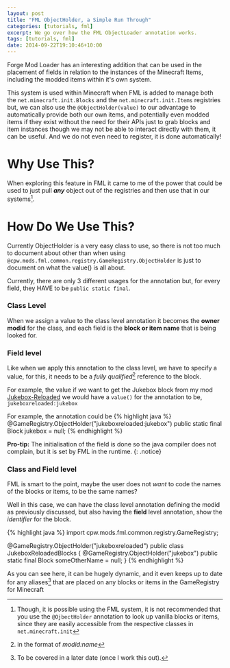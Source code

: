 ```yaml
---
layout: post
title: "FML ObjectHolder, a Simple Run Through"
categories: [tutorials, fml]
excerpt: We go over how the FML ObjectLoader annotation works.
tags: [tutorials, fml]
date: 2014-09-22T19:10:46+10:00
---
```


Forge Mod Loader has an interesting addition that can be used in the placement of fields in relation to the instances of the Minecraft Items, including the modded items within it's own system.

This system is used within Minecraft when FML is added to manage both the ``net.minecraft.init.Blocks`` and the ``net.minecraft.init.Items`` registries but, we can also use the ``@ObjectHolder(value)`` to our advantage to automatically provide both our own items, and potentially even modded items if they exist without the need for their APIs just to grab blocks and item instances though we may not be able to interact directly with them, it can be useful. And we do not even need to register, it is done automatically!


Why Use This?
=============

When exploring this feature in FML it came to me of the power that could be used to just pull *__any__* object out of the registries and then use that in our systems[^minecraft].

How Do We Use This?
===================

Currently ObjectHolder is a very easy class to use, so there is not too much to document about other than when using ``@cpw.mods.fml.common.registry.GameRegistry.ObjectHolder`` is just to document on what the value() is all about. 

Currently, there are only 3 different usages for the annotation but, for every field, they HAVE to be ``public static final``.

### Class Level
When we assign a value to the class level annotation it becomes the __owner modid__ for the class, and each field is the __block or item name__ that is being looked for.

### Field level
Like when we apply this annotation to the class level, we have to specify a value, for this, it needs to be a *fully qualified*[^itemname] reference to the block.

For example, the value if we want to get the Jukebox block from my mod [Jukebox-Reloaded] we would have a ``value()`` for the annotation to be, ``jukeboxreloaded:jukebox``

For example, the annotation could be
{% highlight java %}
@GameRegistry.ObjectHolder("jukeboxreloaded:jukebox")
public static final Block jukebox = null;
{% endhighlight %}

__Pro-tip:__ The initialisation of the field is done so the java compiler does not complain, but it is set by FML in the runtime.
{: .notice}

### Class and Field level

FML is smart to the point, maybe the user does not *want* to code the names of the blocks or items, to be the same names?

Well in this case, we can have the class level annotation defining the modid as previously discussed, but also having the __field__ level annotation, show the *identifier* for the block.

{% highlight java %}
import cpw.mods.fml.common.registry.GameRegistry;

@GameRegistry.ObjectHolder("jukeboxreloaded")
public class JukeboxReloadedBlocks {
	@GameRegistry.ObjectHolder("jukebox")
	public static final Block someOtherName = null;
}
{% endhighlight %}

As you can see here, it can be hugely dynamic, and it even keeps up to date for any aliases[^alias-tut] that are placed on any blocks or items in the GameRegistry for Minecraft

[^minecraft]: Though, it is possible using the FML system, it is not recommended that you use the ``@OjbectHolder`` annotation to look up vanilla blocks or items, since they are easily accessible from the respective classes in ``net.minecraft.init``
[^itemname]: in the format of *modid:name*
[^alias-tut]: To be covered in a later date (once I work this out).

[Jukebox-Reloaded]: /mods/Jukebox-Reloaded/